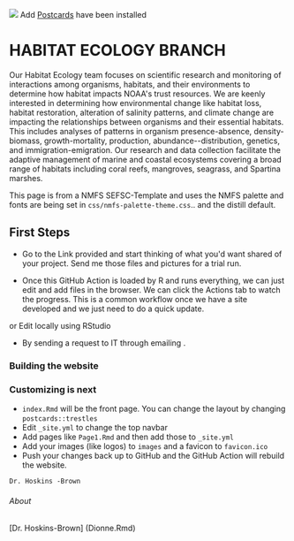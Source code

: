[![](https://img.shields.io/badge/Open%20In-RStudio%20Cloud-green)](https://rstudio.cloud/content/4772998) Add [Postcards](https://github.com/seankross/postcards) have been installed

# HABITAT ECOLOGY BRANCH

Our Habitat Ecology team focuses on scientific research and monitoring of interactions among organisms, habitats, and their environments to determine how habitat impacts NOAA\'s trust resources. We are keenly interested in determining how environmental change like habitat loss, habitat restoration, alteration of salinity patterns, and climate change are impacting the relationships between organisms and their essential habitats. This includes analyses of patterns in organism presence-absence, density-biomass, growth-mortality, production, abundance\--distribution, genetics, and immigration-emigration. Our research and data collection facilitate the adaptive management of marine and coastal ecosystems covering a broad range of habitats including coral reefs, mangroves, seagrass, and Spartina marshes.

This page is from a NMFS SEFSC-Template and uses the NMFS palette and fonts are being set in `css/nmfs-palette-theme.css`.. and the distill default.

## First Steps

-   Go to the Link provided and start thinking of what you'd want shared of your project. Send me those files and pictures for a trial run.

-   Once this GitHub Action is loaded by R and runs everything, we can just edit and add files in the browser. We can click the Actions tab to watch the progress. This is a common workflow once we have a site developed and we just need to do a quick update.

or Edit locally using RStudio

-   By sending a request to IT through emailing .

### Building the website

### Customizing is next

-   `index.Rmd` will be the front page. You can change the layout by changing `postcards::trestles`
-   Edit `_site.yml` to change the top navbar
-   Add pages like `Page1.Rmd` and then add those to `_site.yml`
-   Add your images (like logos) to `images` and a favicon to `favicon.ico`
-   Push your changes back up to GitHub and the GitHub Action will rebuild the website.

```{=html}
Dr. Hoskins -Brown
```
###### About

[Dr. Hoskins-Brown] (Dionne.Rmd)
